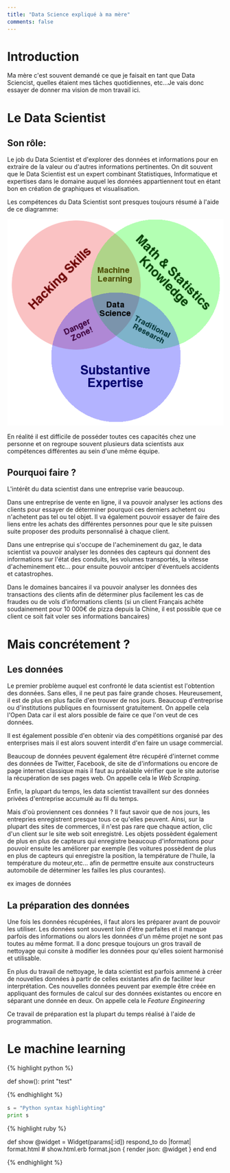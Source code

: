 ```yaml
---
title: "Data Science expliqué à ma mère"
comments: false
---
```


# Introduction

Ma mère c'est souvent demandé ce que je faisait en tant que Data Sciencist, quelles étaient mes tâches quotidiennes, etc...Je vais donc essayer de donner ma vision de mon travail ici.

# Le Data Scientist

## Son rôle:
Le job du Data Scientist et d'explorer des données et informations pour en extraire de la valeur ou d'autres informations pertinentes.
On dit souvent que le Data Scientist est un expert combinant Statistiques, Informatique et expertises dans le domaine auquel les données appartiennent tout en étant bon en création de graphiques et visualisation.

Les compétences du Data Scientist sont presques toujours résumé à l'aide de ce diagramme:

![My helpful screenshot](https://github.com/erwanlc/dumbdatascience/blob/gh-pages/assets/Data_Science_VD.png)

En réalité il est difficile de posséder toutes ces capacités chez une personne et on regroupe souvent plusieurs data scientists aux compétences différentes au sein d'une même équipe.

## Pourquoi faire ?
L'intérêt du data scientist dans une entreprise varie beaucoup.

Dans une entreprise de vente en ligne, il va pouvoir analyser les actions des clients pour essayer de déterminer pourquoi ces derniers achetent ou n'achetent pas tel ou tel objet. Il va également pouvoir essayer de faire des liens entre les achats des différentes personnes pour que le site puissen suite proposer des produits personnalisé à chaque client.

Dans une entreprise qui s'occupe de l'acheminement du gaz, le data scientist va pouvoir analyser les données des capteurs qui donnent des informations sur l'état des conduits, les volumes transportés, la vitesse d'acheminement etc... pour ensuite pouvoir antciper d'éventuels accidents et catastrophes.

Dans le domaines bancaires il va pouvoir analyser les données des transactions des clients afin de déterminer plus facilement les cas de fraudes ou de vols d'informations clients (si un client Français achète soudainement pour 10 000€ de pizza depuis la Chine, il est possible que ce client ce soit fait voler ses informations bancaires)

# Mais concrétement ?

## Les données
Le premier problème auquel est confronté le data scientist est l'obtention des données. Sans elles, il ne peut pas faire grande choses.
Heureusement, il est de plus en plus facile d'en trouver de nos jours. Beaucoup d'entreprise ou d'institutions publiques en fournissent gratuitement. On appelle cela l'Open Data car il est alors possible de faire ce que l'on veut de ces données.

Il est également possible d'en obtenir via des compétitions organisé par des enterprises mais il est alors souvent interdit d'en faire un usage commercial.

Beaucoup de données peuvent également être récupéré d'internet comme des données de Twitter, Facebook, de site de d'informations ou encore de page internet classique mais il faut au préalable vérifier que le site autorise la récupération de ses pages web. On appelle cela le *Web Scraping*.

Enfin, la plupart du temps, les data scientist travaillent sur des données privées d'entreprise accumulé au fil du temps.

Mais d'où proviennent ces données ? Il faut savoir que de nos jours, les entrepries enregistrent presque tous ce qu'elles peuvent. Ainsi, sur la plupart des sites de commerces, il n'est pas rare que chaque action, clic d'un client sur le site web soit enregistré. Les objets possèdent également de plus en plus de capteurs qui enregistre beaucoup d'informations pour pouvoir ensuite les améliorer par exemple (les voitures possèdent de plus en plus de capteurs qui enregistre la position, la température de l'huile, la température du moteur,etc... afin de permettre ensuite aux constructeurs automobile de déterminer les failles les plus courantes).

ex images de données

## La préparation des données
Une fois les données récupérées, il faut alors les préparer avant de pouvoir les utiliser. Les données sont souvent loin d'être parfaites et il manque parfois des informations ou alors les données d'un même projet ne sont pas toutes au même format.
Il a donc presque toujours un gros travail de nettoyage qui consite à modifier les données pour qu'elles soient harmonisé et utilisable. 

En plus du travail de nettoyage, le data scientist est parfois ammené à créer de nouvelles données à partir de celles existantes afin de faciliter leur interprétation. Ces nouvelles données peuvent par exemple être créée en appliquant des formules de calcul sur des données existantes ou encore en séparant une donnée en deux. On appelle cela le *Feature Engineering*

Ce travail de préparation est la plupart du temps réalisé à l'aide de programmation.

# Le machine learning


{% highlight python %}

def show():
  print "test"

{% endhighlight %}

```python
s = "Python syntax highlighting"
print s
```


{% highlight ruby %}

def show
  @widget = Widget(params[:id])
  respond_to do |format|
    format.html # show.html.erb
    format.json { render json: @widget }
  end
end

{% endhighlight %}
